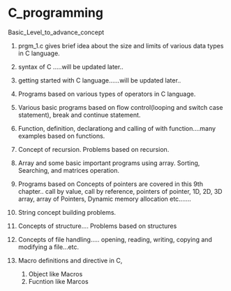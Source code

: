 # C_programming
Basic_Level_to_advance_concept

1. prgm_1.c gives brief idea about the size and limits of various data types in C language.

2. syntax of C .....will be updated later..

3. getting started with C language......will be updated later..

4. Programs based on various types of operators in C language.

5. Various basic programs based on flow control(looping and switch case statement), break and continue statement.

6. Function, definition, declarationg and calling of with function....many examples based on functions.

7. Concept of recursion. Problems based on recursion.

8. Array and some basic important programs using array. Sorting, Searching, and matrices operation.


9. Programs based on Concepts of pointers are covered in this 9th chapter.. call by value, call by reference, pointers of pointer, 1D, 2D, 3D array, array of Pointers, Dynamic memory allocation etc.......

10. String concept building problems.

11. Concepts of structure.... Problems based on structures

12. Concepts of file handling..... opening, reading, writing, copying and modifying a file...etc.

13. Macro definitions and directive in C, 
	1. Object like Macros
	2. Fucntion like Marcos

